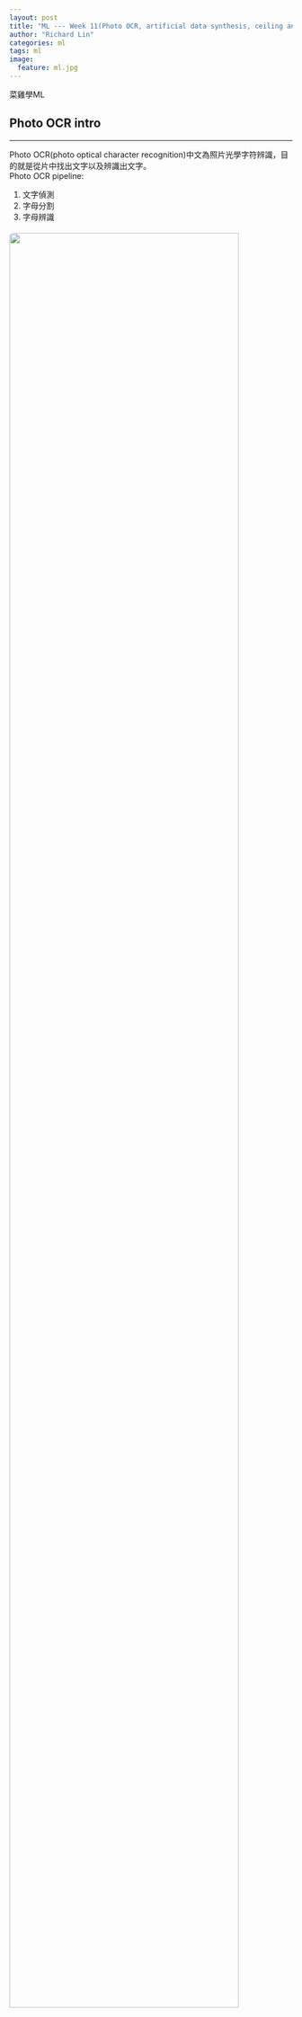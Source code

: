 ```yaml
---
layout: post
title: "ML --- Week 11(Photo OCR, artificial data synthesis, ceiling analysis)"
author: "Richard Lin"
categories: ml
tags: ml
image:
  feature: ml.jpg
---
```

菜雞學ML

## Photo OCR intro
* * *
Photo OCR(photo optical character recognition)中文為照片光學字符辨識，目的就是從片中找出文字以及辨識出文字。<br>
Photo OCR pipeline:
1. 文字偵測
2. 字母分割
3. 字母辨識
<img src="../assets/img/ml/w11_1.jpg" style="width:90%; border-radius:10px; padding:5px 0 5px 0;">

## Sliding windows classifier(滑動窗分類器)
* * *
首先我們先將問題從偵測文字變成偵測行人，因為通常行人都有固定的方形比例比較好做範例。
<img src="../assets/img/ml/w11_2.jpg" style="width:90%; border-radius:10px; padding:5px 0 5px 0;">
首先我們先訓練我們的行人辨識器，我們可以找到一堆positive example跟negative examples塞進我們的neural network進行訓練。像是下圖一樣，這邊預設長寬是86x36的灰階圖(用灰階因為資料量小)。
<img src="../assets/img/ml/w11_3.jpg" style="width:90%; border-radius:10px; padding:5px 0 5px 0;">
接著我們回到要判斷的圖片上面，這時候我們就要應用到sliding window的技巧，那就是我們先在最左上角取一個長寬比例是86x36(這樣才容易轉換成86x36)的方框，一開始可以小一點。並且從左上角開始向右取每一個格子塞進我們訓練好的辨識器裡面看是不是行人，如果是就標記起來。然後掃完全部圖片後我們可以放大格子或是縮小格子繼續搜尋(因為行人遠近不一)，這樣掃過幾次後就可以框出行人了。
<img src="../assets/img/ml/w11_4.jpg" style="width:90%; border-radius:10px; padding:5px 0 5px 0;">
但是記得最後都要把它縮放成86x36才能塞進辨識器。
<img src="../assets/img/ml/w11_5.jpg" style="width:90%; border-radius:10px; padding:5px 0 5px 0;">
再來焦點換成文字了，一樣我們先拿出很多樣本去學習文字的分辨器。
<img src="../assets/img/ml/w11_6.jpg" style="width:90%; border-radius:10px; padding:5px 0 5px 0;">
接著一樣透過sliding windows我們去選擇出那裡是有文字的，但是這裡有個問題是我們選擇出來的成果可能會像是下圖的左下角，我們不太知道如何去框選出適當的地方。<br>
這時候我們可以將白色的部分「發胖」，讓他跟附近的白色和在一起，我們在挑去掉比例不合(字通常都是寬扁)或大小太小的白色區塊，最後劃出框線。
<img src="../assets/img/ml/w11_7.jpg" style="width:90%; border-radius:10px; padding:5px 0 5px 0;">
再來我們在訓練出判斷是否有字跟字之間空隙的辨識器。<br>
然後再透過sliding windows去框出框框，判斷是否有空隙，有的話就分割。
<img src="../assets/img/ml/w11_8.jpg" style="width:90%; border-radius:10px; padding:5px 0 5px 0;">

## Artificial Data Sybthesis(人工數據合成)
* * *
如果我們已經有一個low bias的分類器那我們可以考慮說需要更大量的資料來訓練model，這時候我們就可以思考使用人工數據和成，透過一些方法來擴增dataset。<br>
以字母判斷來說我們有兩種方法可以擴增dataset，一種是用不同的字型去建立資料，通常會有很多字型可以使用，另外一種是透過加入一些聒噪或是變形來生成新的dataset。
<img src="../assets/img/ml/w11_9.jpg" style="width:90%; border-radius:10px; padding:5px 0 5px 0;">
<img src="../assets/img/ml/w11_10.jpg" style="width:90%; border-radius:10px; padding:5px 0 5px 0;">
在決定增加資料前我們可以思考幾個問題，第一個是我們這樣增加資料是否對model是有幫助的，如果現在遇到的問題是high variance的話我們可以透過正規化去解決而不是增加資料。<br>
第二個是增加資料的難度如果要增加資料很難的話可能會很尷尬，但是如果其實增加資料不難我們可以增加很多資料。
<img src="../assets/img/ml/w11_11.jpg" style="width:90%; border-radius:10px; padding:5px 0 5px 0;">


## ceiling analysis
* * *
這是一個判斷哪邊需要改強的技巧，我們可以設定讓某個區塊是預測100%正確，再來看這對最後的準確率有提高多少，如果有顯著的提升代表說這是很值得下功夫的區塊，如果是沒有提升的話代表說這邊不管你做得多好都差不多。
<img src="../assets/img/ml/w11_12.jpg" style="width:90%; border-radius:10px; padding:5px 0 5px 0;">

